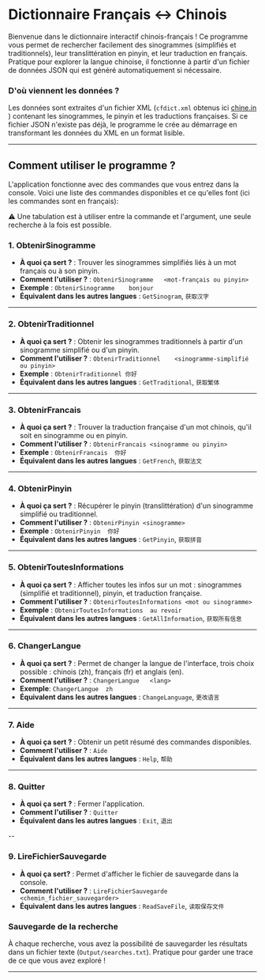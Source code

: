 # Dictionnaire Français <-> Chinois

Bienvenue dans le dictionnaire interactif chinois-français ! Ce programme vous permet de rechercher facilement des sinogrammes (simplifiés et traditionnels), leur translittération en pinyin, et leur traduction en français. Pratique pour explorer la langue chinoise, il fonctionne à partir d'un fichier de données JSON qui est généré automatiquement si nécessaire.

### D'où viennent les données ?

Les données sont extraites d'un fichier XML (`cfdict.xml` obtenus ici [chine.in](https://chine.in/mandarin/dictionnaire/CFDICT/) ) contenant les sinogrammes, le pinyin et les traductions françaises. Si ce fichier JSON n'existe pas déjà, le programme le crée au démarrage en transformant les données du XML en un format lisible.

---

## Comment utiliser le programme ?

L'application fonctionne avec des commandes que vous entrez dans la console. Voici une liste des commandes disponibles et ce qu'elles font (ici les commandes sont en français):

⚠️ Une tabulation est à utiliser entre la commande et l'argument, une seule recherche à la fois est possible.

### **1. ObtenirSinogramme**

- **À quoi ça sert ?** : Trouver les sinogrammes simplifiés liés à un mot français ou à son pinyin.
- **Comment l'utiliser ?** : `ObtenirSinogramme   <mot-français ou pinyin>`
- **Exemple** : `ObtenirSinogramme    bonjour`
- **Équivalent dans les autres langues** : `GetSinogram`, `获取汉字`

---

### **2. ObtenirTraditionnel**

- **À quoi ça sert ?** : Obtenir les sinogrammes traditionnels à partir d'un sinogramme simplifié ou d'un pinyin.
- **Comment l'utiliser ?** : `ObtenirTraditionnel    <sinogramme-simplifié ou pinyin>`
- **Exemple** : `ObtenirTraditionnel 你好`
- **Équivalent dans les autres langues** : `GetTraditional`, `获取繁体`

---

### **3. ObtenirFrancais**

- **À quoi ça sert ?** : Trouver la traduction française d'un mot chinois, qu'il soit en sinogramme ou en pinyin.
- **Comment l'utiliser ?** : `ObtenirFrancais <sinogramme ou pinyin>`
- **Exemple** : `ObtenirFrancais  你好`
- **Équivalent dans les autres langues** : `GetFrench`, `获取法文`

---

### **4. ObtenirPinyin**

- **À quoi ça sert ?** : Récupérer le pinyin (translittération) d'un sinogramme simplifié ou traditionnel.
- **Comment l'utiliser ?** : `ObtenirPinyin <sinogramme>`
- **Exemple** : `ObtenirPinyin  你好`
- **Équivalent dans les autres langues** : `GetPinyin`, `获取拼音`

---

### **5. ObtenirToutesInformations**

- **À quoi ça sert ?** : Afficher toutes les infos sur un mot : sinogrammes (simplifié et traditionnel), pinyin, et traduction française.
- **Comment l'utiliser ?** : `ObtenirToutesInformations <mot ou sinogramme>`
- **Exemple** : `ObtenirToutesInformations  au revoir`
- **Équivalent dans les autres langues** : `GetAllInformation`, `获取所有信息`

---

### **6. ChangerLangue**

- **À quoi ça sert ?** : Permet de changer la langue de l'interface, trois choix possible : chinois (zh), français (fr) et anglais (en).
- **Comment l'utiliser ?** : `ChangerLangue   <lang>`
- **Exemple**: `ChangerLangue  zh`
- **Équivalent dans les autres langues** : `ChangeLanguage`, `更改语言`

---

### **7. Aide**

- **À quoi ça sert ?** : Obtenir un petit résumé des commandes disponibles.
- **Comment l'utiliser ?** : `Aide`
- **Équivalent dans les autres langues** : `Help`, `帮助`

---

### **8. Quitter**

- **À quoi ça sert ?** : Fermer l'application.
- **Comment l'utiliser ?** : `Quitter`
- **Équivalent dans les autres langues** : `Exit`, `退出`

--

### **9. LireFichierSauvegarde**

- **À quoi ça sert?** : Permet d'afficher le fichier de sauvegarde dans la console.
- **Comment l'utiliser ?** : `LireFichierSauvegarde <chemin_fichier_sauvegarder>`
- **Équivalent dans les autres langues** : `ReadSaveFile`, `读取保存文件`

### Sauvegarde de la recherche

À chaque recherche, vous avez la possibilité de sauvegarder les résultats dans un fichier texte (`Output/searches.txt`). Pratique pour garder une trace de ce que vous avez exploré !

---
